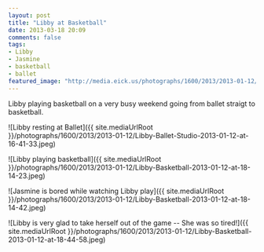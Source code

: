 ```yaml
---
layout: post
title: "Libby at Basketball"
date: 2013-03-18 20:09
comments: false
tags: 
- Libby
- Jasmine
- basketball
- ballet
featured_image: "http://media.eick.us/photographs/1600/2013/2013-01-12/Libby-Ballet-Studio-2013-01-12-at-16-41-33.jpeg"
---
```

Libby playing basketball on a very busy weekend going from ballet straigt to basketball.

![Libby resting at Ballet]({{ site.mediaUrlRoot }}/photographs/1600/2013/2013-01-12/Libby-Ballet-Studio-2013-01-12-at-16-41-33.jpeg)

![Libby playing basketball]({{ site.mediaUrlRoot }}/photographs/1600/2013/2013-01-12/Libby-Basketball-2013-01-12-at-18-14-23.jpeg)

![Jasmine is bored while watching Libby play]({{ site.mediaUrlRoot }}/photographs/1600/2013/2013-01-12/Libby-Basketball-2013-01-12-at-18-14-42.jpeg)

![Libby is very glad to take herself out of the game -- She was so tired!]({{ site.mediaUrlRoot }}/photographs/1600/2013/2013-01-12/Libby-Basketball-2013-01-12-at-18-44-58.jpeg)

